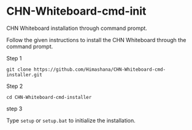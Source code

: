 # CHN-Whiteboard-cmd-init
CHN Whiteboard installation through command prompt.

Follow the given instructions to install the CHN Whiteboard through the command prompt.

Step 1

``` 
git clone https://github.com/Himashana/CHN-Whiteboard-cmd-installer.git
```

Step 2

``` 
cd CHN-Whiteboard-cmd-installer
```

step 3

Type ```setup``` or ```setup.bat``` to initialize the installation.
